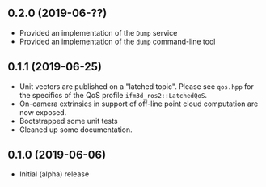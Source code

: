 ## 0.2.0 (2019-06-??)

* Provided an implementation of the `Dump` service
* Provided an implementation of the `dump` command-line tool

## 0.1.1 (2019-06-25)

* Unit vectors are published on a "latched topic". Please see `qos.hpp` for
  the specifics of the QoS profile `ifm3d_ros2::LatchedQoS`.
* On-camera extrinsics in support of off-line point cloud computation are now
  exposed.
* Bootstrapped some unit tests
* Cleaned up some documentation.

## 0.1.0 (2019-06-06)

* Initial (alpha) release
